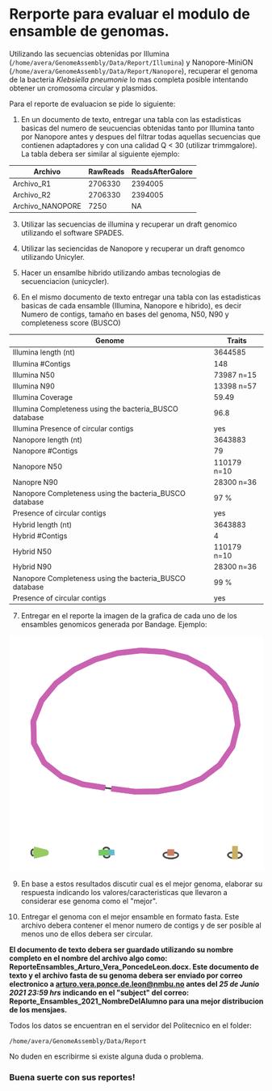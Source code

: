 # Rerporte para evaluar el modulo de ensamble de genomas.

Utilizando las secuencias obtenidas por Illumina (```/home/avera/GenomeAssembly/Data/Report/Illumina```) y Nanopore-MiniON (```/home/avera/GenomeAssembly/Data/Report/Nanopore```), recuperar el genoma de la bacteria _Klebsiella pneumonie_ lo mas completa posible intentando obtener un cromosoma circular y plasmidos.

Para el reporte de evaluacion se pide lo siguiente:

1. En un documento de texto, entregar una tabla con las estadisticas basicas del numero de seucuencias obtenidas tanto por Illumina tanto por Nanopore antes y despues del filtrar todas aquellas secuencias que contienen adaptadores y con una calidad Q < 30 (utilizar trimmgalore). La tabla debera ser similar al siguiente ejemplo:

|Archivo|RawReads|ReadsAfterGalore|
|---|---|---|
|Archivo_R1|2706330|2394005|
|Archivo_R2|2706330|2394005|
|Archivo_NANOPORE|7250|NA|

3. Utilizar las secuencias de illumina y recuperar un draft genomico utilizando el software SPADES.
4. Utilizar las seciencidas de Nanopore y recuperar un draft genomco utilizando Unicyler.
5. Hacer un ensamlbe hibrido utilizando ambas tecnologias de secuenciacion (unicycler).

6. En el mismo documento de texto entregar una tabla con las estadisticas basicas de cada ensamble (Illumina, Nanopore e hibrido), es decir Numero de contigs, tamaño en bases del genoma, N50, N90 y completeness score (BUSCO)

Genome|Traits|
|---|---|
Illumina length (nt)| 3644585|
Illumina #Contigs |148|
Illumina N50 |73987 n=15|
Illumina N90 |13398 n=57|
Illumina Coverage |59.49|
Illumina Completeness using the bacteria_BUSCO database|96.8|
Illumina Presence of circular contigs| yes|
Nanopore length (nt)| 3643883|
Nanopore #Contigs |79|
Nanopore N50 |110179 n=10|
Nanopre N90 |28300 n=36|
Nanopore Completeness using the bacteria_BUSCO database |97 %|
Presence of circular contigs| yes|
Hybrid length (nt)| 3643883|
Hybrid #Contigs |4|
Hybrid N50 |110179 n=10|
Hybrid N90 |28300 n=36|
Nanopore Completeness using the bacteria_BUSCO database |99 %|
Presence of circular contigs| yes|

7. Entregar en el reporte la imagen de la grafica de cada uno de los ensambles genomicos generada por Bandage. Ejemplo:

![imagen](https://github.com/avera1988/Genome_Assembly_lecture/blob/master/images/hybrid.png)

9. En base a estos resultados discutir cual es el mejor genoma, elaborar su respuesta indicando los valores/caracteristicas que llevaron a considerar ese genoma como el "mejor".
  
11. Entregar el genoma con el mejor ensamble en formato fasta. Este archivo debera contener el menor numero de contigs y de ser posible al menos uno de ellos debera ser circular.

**El documento de texto debera ser guardado utilizando su nombre completo en el nombre del archivo algo como: ReporteEnsambles_Arturo_Vera_PoncedeLeon.docx. Este documento de texto y el archivo fasta de su genoma debera ser enviado por correo electronico a
arturo.vera.ponce.de.leon@nmbu.no antes del *25 de Junio 2021 23:59 hrs* indicando en el "subject" del correo: Reporte_Ensambles_2021_NombreDelAlumno para una mejor distribucion de los mensjaes.**

Todos los datos se encuentran en el servidor del Politecnico en el folder:

```console
/home/avera/GenomeAssembly/Data/Report
````
No duden en escribirme si existe alguna duda o problema.

### Buena suerte con sus reportes! 
